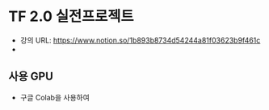 # TF 2.0 실전프로젝트
- 강의 URL: https://www.notion.so/1b893b8734d54244a81f03623b9f461c
- 
## 사용 GPU
- 구글 Colab을 사용하여 